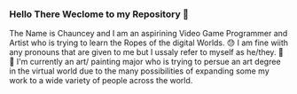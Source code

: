 ### Hello There Weclome to my Repository :wave:
The Name is Chauncey and I am an aspirining Video Game Programmer and Artist who is trying to learn the Ropes of the digital Worlds. :sweat: 
I am fine wiith any pronouns that are given to me but I ussaly refer to myself as he/they. :purple_heart:
🤎 I'm currently an art/ painting major who is trying to persue an art degree in the virtual world due to the many possibilities of expanding some my work to a wide variety of people across the world.
